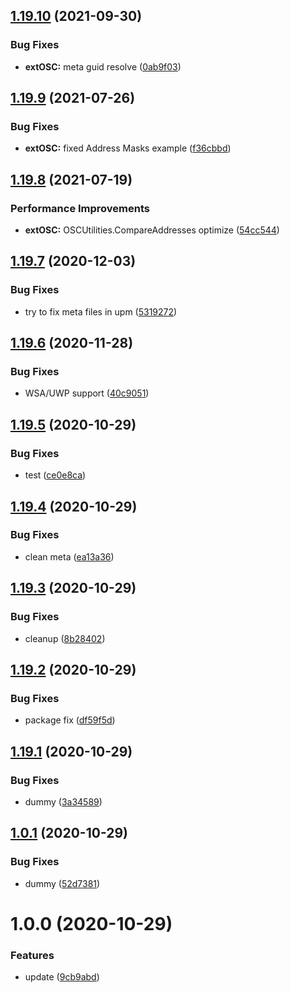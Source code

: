 ## [1.19.10](https://github.com/Iam1337/extOSC/compare/v1.19.9...v1.19.10) (2021-09-30)


### Bug Fixes

* **extOSC:** meta guid resolve ([0ab9f03](https://github.com/Iam1337/extOSC/commit/0ab9f03bb3675239a67dabcc7156fe86974f66b7))

## [1.19.9](https://github.com/Iam1337/extOSC/compare/v1.19.8...v1.19.9) (2021-07-26)


### Bug Fixes

* **extOSC:** fixed Address Masks example ([f36cbbd](https://github.com/Iam1337/extOSC/commit/f36cbbd843975a044619c4f2f1d4214b96b8e178))

## [1.19.8](https://github.com/Iam1337/extOSC/compare/v1.19.7...v1.19.8) (2021-07-19)


### Performance Improvements

* **extOSC:** OSCUtilities.CompareAddresses optimize ([54cc544](https://github.com/Iam1337/extOSC/commit/54cc544eb2c37291c0b482663133f36be0d15712))

## [1.19.7](https://github.com/Iam1337/extOSC/compare/v1.19.6...v1.19.7) (2020-12-03)


### Bug Fixes

* try to fix meta files in upm ([5319272](https://github.com/Iam1337/extOSC/commit/5319272d18a99af243bc7ce77a908404c9e11a16))

## [1.19.6](https://github.com/Iam1337/extOSC/compare/v1.19.5...v1.19.6) (2020-11-28)


### Bug Fixes

* WSA/UWP support ([40c9051](https://github.com/Iam1337/extOSC/commit/40c90514785ab324b6a5cde9c22c98e73700702a))

## [1.19.5](https://github.com/Iam1337/extOSC/compare/v1.19.4...v1.19.5) (2020-10-29)


### Bug Fixes

* test ([ce0e8ca](https://github.com/Iam1337/extOSC/commit/ce0e8ca16ca5bdc24c6eae8cbb47e7660a8b6036))

## [1.19.4](https://github.com/Iam1337/extOSC/compare/v1.19.3...v1.19.4) (2020-10-29)


### Bug Fixes

* clean meta ([ea13a36](https://github.com/Iam1337/extOSC/commit/ea13a36dd464aa432d17d467ee0713c6b91f219d))

## [1.19.3](https://github.com/Iam1337/extOSC/compare/v1.19.2...v1.19.3) (2020-10-29)


### Bug Fixes

* cleanup ([8b28402](https://github.com/Iam1337/extOSC/commit/8b284028bdf98533e5835af7bc8ed87c89838d00))

## [1.19.2](https://github.com/Iam1337/extOSC/compare/v1.19.1...v1.19.2) (2020-10-29)


### Bug Fixes

* package fix ([df59f5d](https://github.com/Iam1337/extOSC/commit/df59f5d73e1ac7068b576efb8f7446f8ad473f68))

## [1.19.1](https://github.com/Iam1337/extOSC/compare/v1.19.0...v1.19.1) (2020-10-29)


### Bug Fixes

* dummy ([3a34589](https://github.com/Iam1337/extOSC/commit/3a345892fb6129e58538ab99d4380ad784e48998))

## [1.0.1](https://github.com/Iam1337/extOSC/compare/v1.0.0...v1.0.1) (2020-10-29)


### Bug Fixes

* dummy ([52d7381](https://github.com/Iam1337/extOSC/commit/52d7381c8f9bcd0839266072e3c22cb17b310f95))

# 1.0.0 (2020-10-29)


### Features

* update ([9cb9abd](https://github.com/Iam1337/extOSC/commit/9cb9abd03f4eeb3f02851940615a64c7569cde4d))

